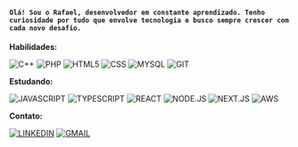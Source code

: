 <h4><code>Olá! Sou o Rafael, desenvolvedor em constante aprendizado. Tenho curiosidade por tudo que envolve tecnologia e busco sempre crescer com cada novo desafio.</code></h4>

**Habilidades:**

![C++](https://img.shields.io/badge/C++-00599C?style=flat&logo=c%2B%2B&logoColor=white)
![PHP](https://img.shields.io/badge/PHP-777BB4?style=flat&logo=php&logoColor=white)
![HTML5](https://img.shields.io/badge/HTML5-E34F26?style=flat&logo=html5&logoColor=white)
![CSS](https://img.shields.io/badge/CSS3-1572B6?style=flat&logo=css3&logoColor=white)
![MYSQL](https://img.shields.io/badge/MYSQL-00000F?style=flat&logo=mysql&logoColor=white)
![GIT](https://img.shields.io/badge/GIT-E34F26?style=flat&logo=git&logoColor=white)

**Estudando:**

![JAVASCRIPT](https://img.shields.io/badge/JAVASCRIPT-F7DF1E?style=flat&logo=javascript&logoColor=black)
![TYPESCRIPT](https://img.shields.io/badge/TYPESCRIPT-007ACC?style=flat&logo=typescript&logoColor=white)
![REACT](https://img.shields.io/badge/REACT-%2320232a.svg?style=flat&logo=react&logoColor=%2361DAFB)
![NODE.JS](https://img.shields.io/badge/NODE.JS-6DA55F?style=flat&logo=node.js&logoColor=white)
![NEXT.JS](https://img.shields.io/badge/NEXT.JS-black?style=flat&logo=next.js&logoColor=white)
![AWS](https://img.shields.io/badge/AWS-%23FF9900.svg?style=flat&logo=amazon-aws&logoColor=white)

**Contato:**

[![LINKEDIN](https://img.shields.io/badge/LINKEDIN-0077B5?style=flat&logo=linkedin&logoColor=&link=https://www.linkedin.com/in/rafaznj/)](https://www.linkedin.com/in/rafaznj/)
[![GMAIL](https://img.shields.io/badge/rafaelsena.contact@gmail.com-D14836?style=flat&logo=gmail&logoColor=white&link=mailto:rafaelsena.contact@gmail.com)](mailto:rafaelsena.contact@gmail.com)

